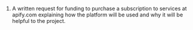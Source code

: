 1. A written request for funding to purchase a subscription to services at apify.com explaining how the platform
will be used and why it will be helpful to the project.
